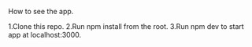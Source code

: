 How to see the app.

1.Clone this repo.
2.Run npm install from the root.
3.Run npm dev to start app at localhost:3000.